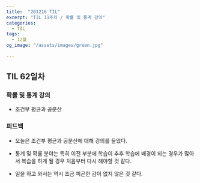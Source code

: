 ```yaml
---
title:  "201216_TIL"
excerpt: "TIL 11주차 / 확률 및 통계 강의"
categories:
  - TIL
tags:
  - 12월
og_image: "/assets/images/green.jpg"
  
---
```

## TIL 62일차

### 확률 및 통계 강의
- 조건부 평균과 공분산

### 피드백
- 오늘은 조건부 평균과 공분산에 대해 강의를 들었다.
- 통계 및 확률 분야는 특히 이전 부분에 학습이 추후 학습에 배경이 되는 경우가 많아서 복습을 하게 될 경우 처음부터 다시 해야할 것 같다.

- 일을 하고 와서는 역시 조금 피곤한 감이 없지 않은 것 같다.